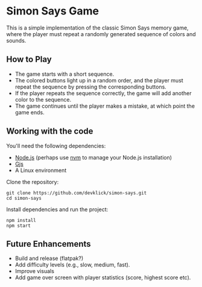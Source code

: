 # Simon Says Game

This is a simple implementation of the classic Simon Says memory game, where the player must repeat a randomly generated sequence of colors and sounds.

## How to Play

- The game starts with a short sequence.
- The colored buttons light up in a random order, and the player must repeat the sequence by pressing the corresponding buttons.
- If the player repeats the sequence correctly, the game will add another color to the sequence.
- The game continues until the player makes a mistake, at which point the game ends.

## Working with the code

You'll need the following dependencies:
- [Node.js](https://nodejs.org/en) (perhaps use [nvm](https://github.com/nvm-sh/nvm) to manage your Node.js installation)
- [Gjs](https://gjs.guide/guides/gtk/3/03-installing.html#installing-gjs)
- A Linux environment

Clone the repository:
```
git clone https://github.com/devklick/simon-says.git
cd simon-says
```

Install dependencies and run the project:
```
npm install
npm start
```

## Future Enhancements
- Build and release (flatpak?)
- Add difficulty levels (e.g., slow, medium, fast).
- Improve visuals
- Add game over screen with player statistics (score, highest score etc).
